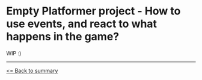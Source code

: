 # Empty Platformer project - How to use events, and react to what happens in the game?

WIP :)

---

[<= Back to summary](./README.md)